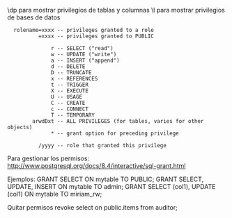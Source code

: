 \dp para mostrar privilegios de tablas y columnas
\l para mostrar privilegios de bases de datos

      rolename=xxxx -- privileges granted to a role
              =xxxx -- privileges granted to PUBLIC

                  r -- SELECT ("read")
                  w -- UPDATE ("write")
                  a -- INSERT ("append")
                  d -- DELETE
                  D -- TRUNCATE
                  x -- REFERENCES
                  t -- TRIGGER
                  X -- EXECUTE
                  U -- USAGE
                  C -- CREATE
                  c -- CONNECT
                  T -- TEMPORARY
            arwdDxt -- ALL PRIVILEGES (for tables, varies for other objects)
                  * -- grant option for preceding privilege

              /yyyy -- role that granted this privilege

Para gestionar los permisos:
http://www.postgresql.org/docs/8.4/interactive/sql-grant.html

Ejemplos:
GRANT SELECT ON mytable TO PUBLIC;
GRANT SELECT, UPDATE, INSERT ON mytable TO admin;
GRANT SELECT (col1), UPDATE (col1) ON mytable TO miriam_rw;


Quitar permisos
revoke select on public.items from auditor;
